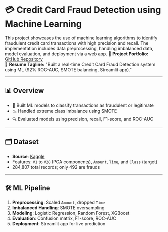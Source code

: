 # 💳 Credit Card Fraud Detection using Machine Learning

This project showcases the use of machine learning algorithms to identify fraudulent credit card transactions with high precision and recall. The implementation includes data preprocessing, handling imbalanced data, model evaluation, and deployment via a web app.
📂 **Project Portfolio:** [GitHub Repository](https://github.com/dheerajsingh544/credit-card-fraud-detection)  
📃 **Resume Tagline:** "Built a real-time Credit Card Fraud Detection system using ML (92% ROC-AUC, SMOTE balancing, Streamlit app)."

---

## 📊 Overview

- 🚀 Built ML models to classify transactions as fraudulent or legitimate
- 📉 Handled extreme class imbalance using SMOTE
- 🔍 Evaluated models using precision, recall, F1-score, and ROC-AUC

---

## 🗂️ Dataset

- **Source**: [Kaggle](https://www.kaggle.com/datasets/mlg-ulb/creditcardfraud)
- Features: `V1` to `V28` (PCA components), `Amount`, `Time`, and `Class` (target)
- 284,807 total records; only 492 are frauds

---

## 🛠️ ML Pipeline

1. **Preprocessing**: Scaled `Amount`, dropped `Time`
2. **Imbalanced Handling**: SMOTE oversampling
3. **Modeling**: Logistic Regression, Random Forest, XGBoost
4. **Evaluation**: Confusion matrix, F1-score, ROC-AUC
5. **Deployment**: Streamlit app for live prediction
